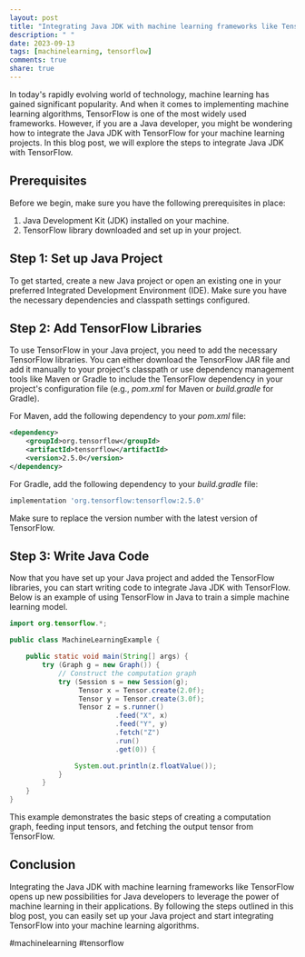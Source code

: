 ```yaml
---
layout: post
title: "Integrating Java JDK with machine learning frameworks like TensorFlow"
description: " "
date: 2023-09-13
tags: [machinelearning, tensorflow]
comments: true
share: true
---
```


In today's rapidly evolving world of technology, machine learning has gained significant popularity. And when it comes to implementing machine learning algorithms, TensorFlow is one of the most widely used frameworks. However, if you are a Java developer, you might be wondering how to integrate the Java JDK with TensorFlow for your machine learning projects. In this blog post, we will explore the steps to integrate Java JDK with TensorFlow.

## Prerequisites
Before we begin, make sure you have the following prerequisites in place:

1. Java Development Kit (JDK) installed on your machine.
2. TensorFlow library downloaded and set up in your project.

## Step 1: Set up Java Project
To get started, create a new Java project or open an existing one in your preferred Integrated Development Environment (IDE). Make sure you have the necessary dependencies and classpath settings configured.

## Step 2: Add TensorFlow Libraries
To use TensorFlow in your Java project, you need to add the necessary TensorFlow libraries. You can either download the TensorFlow JAR file and add it manually to your project's classpath or use dependency management tools like Maven or Gradle to include the TensorFlow dependency in your project's configuration file (e.g., *pom.xml* for Maven or *build.gradle* for Gradle).

For Maven, add the following dependency to your *pom.xml* file:

```xml
<dependency>
    <groupId>org.tensorflow</groupId>
    <artifactId>tensorflow</artifactId>
    <version>2.5.0</version>
</dependency>
```

For Gradle, add the following dependency to your *build.gradle* file:

```groovy
implementation 'org.tensorflow:tensorflow:2.5.0'
```

Make sure to replace the version number with the latest version of TensorFlow.

## Step 3: Write Java Code
Now that you have set up your Java project and added the TensorFlow libraries, you can start writing code to integrate Java JDK with TensorFlow. Below is an example of using TensorFlow in Java to train a simple machine learning model.

```java
import org.tensorflow.*;

public class MachineLearningExample {

    public static void main(String[] args) {
        try (Graph g = new Graph()) {
            // Construct the computation graph
            try (Session s = new Session(g);
                 Tensor x = Tensor.create(2.0f);
                 Tensor y = Tensor.create(3.0f);
                 Tensor z = s.runner()
                          .feed("X", x)
                          .feed("Y", y)
                          .fetch("Z")
                          .run()
                          .get(0)) {

                System.out.println(z.floatValue());
            }
        }
    }
}
```

This example demonstrates the basic steps of creating a computation graph, feeding input tensors, and fetching the output tensor from TensorFlow.

## Conclusion
Integrating the Java JDK with machine learning frameworks like TensorFlow opens up new possibilities for Java developers to leverage the power of machine learning in their applications. By following the steps outlined in this blog post, you can easily set up your Java project and start integrating TensorFlow into your machine learning algorithms.

#machinelearning #tensorflow